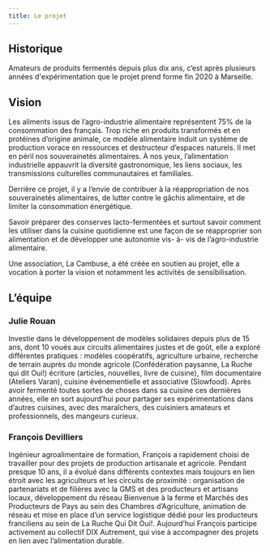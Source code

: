 ```yaml
---
title: Le projet
---
```

## Historique

Amateurs de produits fermentés depuis plus dix ans, c’est après plusieurs années d'expérimentation que le projet prend forme fin 2020 à Marseille. 

## Vision

Les aliments issus de l’agro-industrie alimentaire représentent 75% de la consommation des français. Trop riche en produits transformés et en protéines d’origine animale, ce modèle alimentaire induit un système de production vorace en ressources et destructeur d’espaces naturels. Il met en péril nos souverainetés alimentaires. À nos yeux, l’alimentation industrielle appauvrit la diversité gastronomique, les liens sociaux, les transmissions culturelles communautaires et familiales.

Derrière ce projet, il y a l’envie de contribuer à la réappropriation de nos souverainetés alimentaires, de lutter contre le gâchis alimentaire, et de limiter la consommation énergétique.

Savoir préparer des conserves lacto-fermentées et surtout savoir comment les utiliser dans la cuisine quotidienne est une façon de se réapproprier son alimentation et de développer une autonomie vis- à- vis de l’agro-industrie alimentaire.  

Une association, La Cambuse, a été créée en soutien au projet, elle a vocation à porter la vision et notamment les activités de sensibilisation.

## L’équipe


### Julie Rouan

Investie dans le développement de modèles solidaires depuis plus de 15 ans, dont 10 voués aux circuits alimentaires justes et de goût, elle a exploré différentes pratiques : modèles coopératifs, agriculture urbaine, recherche de terrain auprès du monde agricole (Confédération paysanne, La Ruche qui dit Oui!) écriture (articles, nouvelles, livre de cuisine), film documentaire (Ateliers Varan), cuisine événementielle et associative (Slowfood). Après avoir fermenté toutes sortes de choses dans sa cuisine ces dernières années, elle en sort aujourd’hui pour partager ses expérimentations dans d’autres cuisines, avec des maraîchers, des cuisiniers amateurs et professionnels, des mangeurs curieux.

### François Devilliers 

Ingénieur agroalimentaire de formation, François a rapidement choisi de travailler pour des projets de production artisanale et agricole. Pendant presque 10 ans, il a évolué dans différents contextes mais toujours en lien étroit avec les agriculteurs et les circuits de proximité : organisation de partenariats et de filières avec la GMS et des producteurs et artisans locaux, développement du réseau Bienvenue à la ferme et Marchés des Producteurs de Pays au sein des Chambres d’Agriculture, animation de réseau et mise en place d’un service logistique dédié pour les producteurs franciliens au sein de La Ruche Qui Dit Oui!. Aujourd’hui François participe activement au collectif DIX Autrement, qui vise à accompagner des projets en lien avec l’alimentation durable.